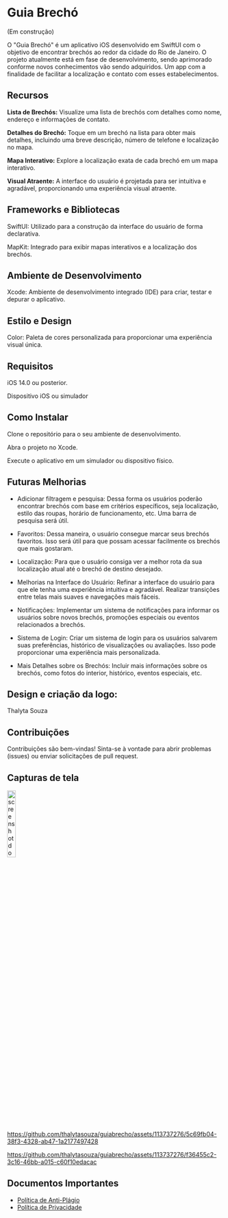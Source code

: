 # Guia Brechó

(Em construção)

O "Guia Brechó" é um aplicativo iOS desenvolvido em SwiftUI com o objetivo de encontrar brechós ao redor da cidade do Rio de Janeiro. O projeto atualmente está em fase de desenvolvimento, sendo aprimorado conforme novos conhecimentos vão sendo adquiridos. Um app com a finalidade de facilitar a localização e contato com esses estabelecimentos. 

## Recursos

**Lista de Brechós:** Visualize uma lista de brechós com detalhes como nome, endereço e informações de contato.

**Detalhes do Brechó:** Toque em um brechó na lista para obter mais detalhes, incluindo uma breve descrição, número de telefone e localização no mapa.

**Mapa Interativo:** Explore a localização exata de cada brechó em um mapa interativo.

**Visual Atraente:** A interface do usuário é projetada para ser intuitiva e agradável, proporcionando uma experiência visual atraente.

## Frameworks e Bibliotecas

SwiftUI: Utilizado para a construção da interface do usuário de forma declarativa.

MapKit: Integrado para exibir mapas interativos e a localização dos brechós.


## Ambiente de Desenvolvimento

Xcode: Ambiente de desenvolvimento integrado (IDE) para criar, testar e depurar o aplicativo.

## Estilo e Design

Color: Paleta de cores personalizada para proporcionar uma experiência visual única.


## Requisitos

iOS 14.0 ou posterior.

Dispositivo iOS ou simulador


## Como Instalar

Clone o repositório para o seu ambiente de desenvolvimento.

Abra o projeto no Xcode.

Execute o aplicativo em um simulador ou dispositivo físico.


## Futuras Melhorias

- Adicionar filtragem e pesquisa: Dessa forma os usuários poderão encontrar brechós com base em critérios específicos, seja localização, estilo das roupas, horário de funcionamento, etc. Uma barra de pesquisa será útil. 

- Favoritos: Dessa maneira, o usuário consegue marcar seus brechós favoritos. Isso será útil para que possam acessar facilmente os brechós que mais gostaram.

- Localização: Para que o usuário consiga ver a melhor rota da sua localização atual até o brechó de destino desejado.

- Melhorias na Interface do Usuário: Refinar a interface do usuário para que ele tenha uma experiência intuitiva e agradável. Realizar transições entre telas mais suaves e navegações mais fáceis. 

- Notificações: Implementar um sistema de notificações para informar os usuários sobre novos brechós, promoções especiais ou eventos relacionados a brechós.

- Sistema de Login: Criar um sistema de login para os usuários salvarem suas preferências, histórico de visualizações ou avaliações. Isso pode proporcionar uma experiência mais personalizada.

- Mais Detalhes sobre os Brechós: Incluir mais informações sobre os brechós, como fotos do interior, histórico, eventos especiais, etc.



## Design e criação da logo: 

Thalyta Souza


## Contribuições

Contribuições são bem-vindas! Sinta-se à vontade para abrir problemas (issues) ou enviar solicitações de pull request.


## Capturas de tela

<img alt="screenshot do aplicativo onde estou"
            src="https://github.com/thalytasouza/guiabrecho/assets/113737276/874143fb-55f8-40d8-8a16-2f78de432eed" width="20%" 
            title="main screen">


https://github.com/thalytasouza/guiabrecho/assets/113737276/5c69fb04-38f3-4328-ab47-1a2177497428


https://github.com/thalytasouza/guiabrecho/assets/113737276/f36455c2-3c16-46bb-a015-c60f10edacac


## Documentos Importantes

- [Política de Anti-Plágio](./ANTIPLAGIO.md)
- [Política de Privacidade](./PRIVACIDADE.md)


